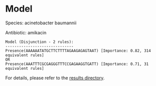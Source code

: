 
# Model

Species: acinetobacter baumannii

Antibiotic: amikacin

```
Model (Disjunction - 2 rules):
------------------------------
Presence(AAAAAATATGCTTCTTTTAGAAGAGAGTAAT) [Importance: 0.82, 314 equivalent rules]
OR
Presence(AAATTTCGCGAGGGTTTCCGAGAAGGTGATT) [Importance: 0.71, 31 equivalent rules]

```

For details, please refer to the [results directory](../../../../../results/scm_b/acinetobacter+baumannii/amikacin/repeat_3/).

